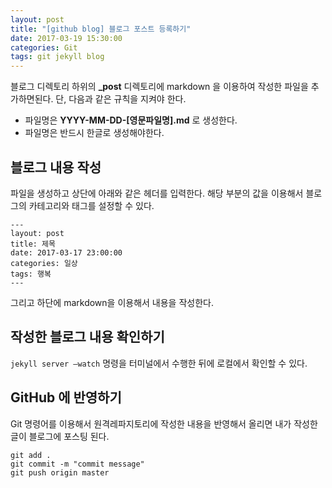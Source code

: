 ```yaml
---
layout: post
title: "[github blog] 블로그 포스트 등록하기"
date: 2017-03-19 15:30:00
categories: Git
tags: git jekyll blog
---
```


블로그 디렉토리 하위의 **_post** 디렉토리에 markdown 을 이용하여 작성한 파일을 추가하면된다.
단, 다음과 같은 규칙을 지켜야 한다.
* 파일명은 **YYYY-MM-DD-[영문파일명].md** 로 생성한다.
* 파일명은 반드시 한글로 생성해야한다.

## 블로그 내용 작성
파일을 생성하고 상단에 아래와 같은 헤더를 입력한다.
해당 부분의 값을 이용해서 블로그의 카테고리와 태그를 설정할 수 있다.
```
---
layout: post
title: 제목
date: 2017-03-17 23:00:00
categories: 일상
tags: 행복
---
```

그리고 하단에 markdown을 이용해서 내용을 작성한다.

## 작성한 블로그 내용 확인하기
`jekyll server —watch`  명령을 터미널에서 수행한 뒤에 로컬에서 확인할 수 있다.

## GitHub 에 반영하기
Git 명령어를 이용해서 원격레파지토리에 작성한 내용을 반영해서 올리면 내가 작성한 글이 블로그에 포스팅 된다.

```shell
git add .
git commit -m "commit message"
git push origin master
```
